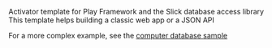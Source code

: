 Activator template for Play Framework and the Slick database access library
This template helps building a classic web app or a JSON API

For a more complex example, see the [computer database sample](https://github.com/playframework/play-slick/tree/master/samples/computer-database)
